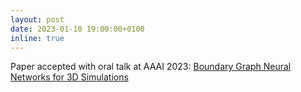 ```yaml
---
layout: post
date: 2023-01-10 19:00:00+0100
inline: true
---
```


Paper accepted with oral talk at AAAI 2023: <a href="https://ojs.aaai.org/index.php/AAAI/article/view/26092" target="_blank">Boundary Graph Neural Networks for 3D Simulations</a>
